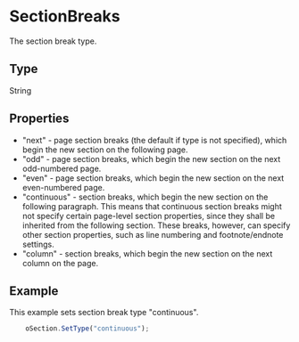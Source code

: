 # SectionBreaks

The section break type.

## Type

String

## Properties

- "next" - page section breaks (the default if type is not specified), which begin the new section on the following page.
- "odd" - page section breaks, which begin the new section on the next odd-numbered page.
- "even" - page section breaks, which begin the new section on the next even-numbered page.
- "continuous" - section breaks, which begin the new section on the following paragraph. This means that continuous section breaks might not specify certain page-level section properties, since they shall be inherited from the following section. These breaks, however, can specify other section properties, such as line numbering and footnote/endnote settings.
- "column" - section breaks, which begin the new section on the next column on the page.

## Example

This example sets section break type "continuous".

```javascript
	oSection.SetType("continuous");
```